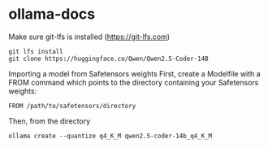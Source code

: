 # ollama-docs

Make sure git-lfs is installed (https://git-lfs.com)
```
git lfs install
git clone https://huggingface.co/Qwen/Qwen2.5-Coder-14B
```
Importing a model from Safetensors weights
First, create a Modelfile with a FROM command which points to the directory containing your Safetensors weights:
```
FROM /path/to/safetensors/directory
```

Then, from the directory
```
ollama create --quantize q4_K_M qwen2.5-coder-14b_q4_K_M
```
